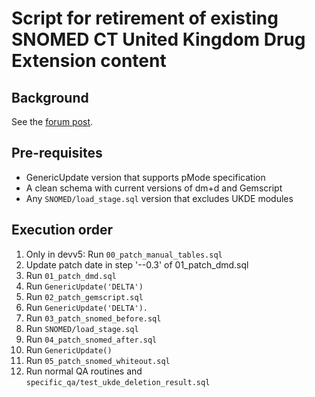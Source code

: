 # Script for retirement of existing SNOMED CT United Kingdom Drug Extension content
## Background
See the [forum post](https://forums.ohdsi.org/t/announcing-the-retirement-of-snomed-ct-uk-drug-extension/20487).

## Pre-requisites
* GenericUpdate version that supports pMode specification
* A clean schema with current versions of dm+d and Gemscript
* Any `SNOMED/load_stage.sql` version that excludes UKDE modules
## Execution order
1. Only in devv5: Run `00_patch_manual_tables.sql`
2. Update patch date in step '--0.3' of 01_patch_dmd.sql
3. Run `01_patch_dmd.sql`
4. Run `GenericUpdate('DELTA')`
5. Run `02_patch_gemscript.sql`
6. Run `GenericUpdate('DELTA').`
7. Run `03_patch_snomed_before.sql`
8. Run `SNOMED/load_stage.sql`
9. Run `04_patch_snomed_after.sql`
10. Run `GenericUpdate()`
11. Run `05_patch_snomed_whiteout.sql`
12. Run normal QA routines and `specific_qa/test_ukde_deletion_result.sql`
